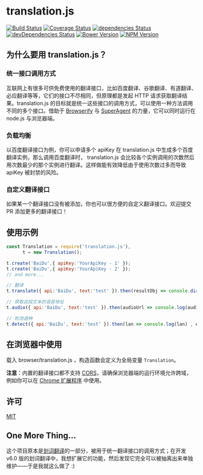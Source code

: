 # translation.js

[![Build Status](https://img.shields.io/travis/lmk123/translation.js/master.svg?style=flat-square)](https://travis-ci.org/lmk123/translation.js)
[![Coverage Status](https://img.shields.io/coveralls/lmk123/translation.js/master.svg?style=flat-square)](https://coveralls.io/github/lmk123/translation.js?branch=master)
[![dependencies Status](https://img.shields.io/david/lmk123/translation.js.svg?style=flat-square)](https://david-dm.org/lmk123/translation.js)
[![devDependencies Status](https://img.shields.io/david/dev/lmk123/translation.js.svg?style=flat-square)](https://david-dm.org/lmk123/translation.js#info=devDependencies)
[![Bower Version](https://img.shields.io/bower/v/translation.js.svg?style=flat-square)](https://github.com/lmk123/translation.js/releases)
[![NPM Version](https://img.shields.io/npm/v/translation.js.svg?style=flat-square)](https://www.npmjs.com/package/translation.js)

## 为什么要用 translation.js？

### 统一接口调用方式

互联网上有很多可供免费使用的翻译接口，比如百度翻译、谷歌翻译、有道翻译、必应翻译等等，它们的接口不尽相同，但原理都是发起 HTTP 请求获取翻译结果。translation.js 的目标就是统一这些接口的调用方式，可以使用一种方法调用不同的多个接口。借助于 [Browserify](http://browserify.org/) 与 [SuperAgent](https://github.com/visionmedia/superagent) 的力量，它可以同时运行在 node.js 与浏览器端。

### 负载均衡

以百度翻译接口为例，你可以申请多个 apiKey 在 translation.js 中生成多个百度翻译实例，那么调用百度翻译时， translation.js 会比较各个实例调用的次数然后用次数最少的那个实例进行翻译。这样做能有效降低由于使用次数过多而导致 apiKey 被封禁的风险。

### 自定义翻译接口

如果某一个翻译接口没有被添加，你也可以很方便的自定义翻译接口。欢迎提交 PR 添加更多的翻译接口！

## 使用示例

```js
const Translation = require('translation.js'),
      t = new Translation();

t.create('BaiDu',{ apiKey:'YourApiKey - 1' });
t.create('BaiDu',{ apiKey:'YourApiKey - 2' });
// and more...

// 翻译
t.translate({ api:'BaiDu', text:'test' }).then(resultObj => console.dir(resultObj) , errMsg => console.log(errMsg));

// 获取这段文本的语音地址
t.audio({ api:'BaiDu', text:'test' }).then(audioUrl => console.log(audioUrl) , errMsg => console.log(errMsg));

// 检测语种
t.detect({ api:'BaiDu', text:'test' }).then(lan => console.log(lan) , errMsg => console.log(errMsg));
```

## 在浏览器中使用

载入 browser/translation.js ，构造函数会定义为全局变量 `Translation`。

**注意**：内置的翻译接口都不支持 [CORS](https://developer.mozilla.org/en-US/docs/Web/HTTP/Access_control_CORS)，请确保浏览器端的运行环境允许跨域，例如你可以在 [Chrome 扩展程序](https://developer.chrome.com/extensions) 中使用。

## 许可

[MIT](https://github.com/lmk123/translation.js/blob/master/LICENSE.md)

## One More Thing...

这个项目原本是[划词翻译](https://github.com/lmk123/crx-selection-translate)的一部分，被用于统一翻译接口的调用方式；在开发 v6.0 版的划词翻译中，我想扩展它的功能，然后发现它完全可以被抽离出来单独维护——于是我就这么做了 :)
